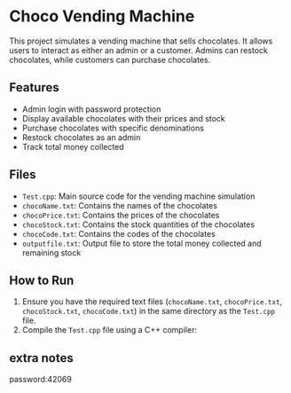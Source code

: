 ﻿# Choco Vending Machine

 This project simulates a vending machine that sells chocolates. It allows users to interact as either an admin or a customer. Admins can restock chocolates, while customers can purchase chocolates.

## Features

- Admin login with password protection
- Display available chocolates with their prices and stock
- Purchase chocolates with specific denominations
- Restock chocolates as an admin
- Track total money collected

## Files

- `Test.cpp`: Main source code for the vending machine simulation
- `chocoName.txt`: Contains the names of the chocolates
- `chocoPrice.txt`: Contains the prices of the chocolates
- `chocoStock.txt`: Contains the stock quantities of the chocolates
- `chocoCode.txt`: Contains the codes of the chocolates
- `outputfile.txt`: Output file to store the total money collected and remaining stock

## How to Run

1. Ensure you have the required text files (`chocoName.txt`, `chocoPrice.txt`, `chocoStock.txt`, `chocoCode.txt`) in the same directory as the `Test.cpp` file.
2. Compile the `Test.cpp` file using a C++ compiler:
 
## extra notes
password:42069
